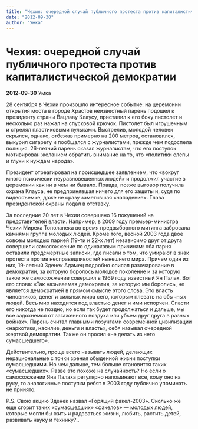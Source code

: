 ```yaml
---
title: "Чехия: очередной случай публичного протеста против капиталистической демократии"
date: "2012-09-30"
author: "Умка"
---
```


# Чехия: очередной случай публичного протеста против капиталистической демократии

**2012-09-30** Умка

28 сентября в Чехии произошло интересное событие: на церемонии открытия моста в городе Храстов неизвестный парень подошел к президенту страны Вацлаву Клаусу, приставил к его боку пистолет и несколько раз нажал на спусковой крючок. Пистолет был игрушечным и стрелял пластиковыми пульками. Выстрелив, молодой человек скрылся, однако, отбежав примерно на 200 метров, остановился, выкурил сигарету и пообщался с журналистами, прежде чем подоспела полиция. 26-летний парень сказал журналистам, что его поступок мотивирован желанием обратить внимание на то, что «политики слепы и глухи к нуждам народа».

Президент отреагировал на происшедшее заявлением, что «вокруг много психически неуравновешенных людей» и продолжил участие в церемонии как ни в чем ни бывало. Правда, позже выговор получила охрана Клауса, не предпринявшая ничего для его защиты и, судя по видеосъемке, даже не сразу заметившая «нападение». Глава президентской охраны подал в отставку.

За последние 20 лет в Чехии совершено 16 покушений на представителей власти. Например, в 2009 году премьер-министра Чехии Мирека Тополанека во время предвыборного митинга забросала камнями группа молодых людей. Кроме того, весной 2003 года двое совсем молодых парней (19-ти и 22-х лет) независимо друг от друга совершили самосожжение по одинаковым причинам: оба парня оставили предсмертные записки, где писали о том, что умирают в знак протеста против несправедливостей нынешнего мира. Причем один из них, 19-летний Зденек Адамец подробно описал разочарование в демократии, за которую боролось молодое поколение и за которую такое же самосожжение совершил в 1969 году известный Ян Палах. Вот его слова: «Так называемая демократия, за которую мы боролись, не является демократией в прямом смысле этого слова. Это власть чиновников, денег и сильных мира сего, которым плевать на обычных людей. Весь мир находится под властью денег и ими испорчен. Спасти его никогда не поздно, но если так будет продолжаться и дальше, мы все задохнемся от загаженного воздуха или убьем друг друга в разных войнах». Парень считал главными лозунгами современной цивилизации «наркотики, насилие, деньги и власть», себя называл очередной жертвой демократии. Также он просил «не делать из него сумасшедшего».

Действительно, проще всего называть людей, делающих нерациональные с точки зрения обыденной жизни поступки сумасшедшими. Но чем дальше, тем больше становится таких «сумасшедших». Разве это похоже на случайность? Но если о самосожжении Яна Палаха регулярно напоминают все, кому оно на руку, то аналогичные поступки ребят в 2003 году публично упоминать не принято.

P.S. Свою акцию Зденек назвал «Горящий факел-2003». Сколько же еще сгорит таких «сумасшедших» «факелов» — молодых людей, которые могли бы жить и радоваться жизни, любить, растить детей, развивать науку и технику?..